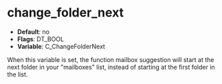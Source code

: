 # change_folder_next

- **Default**: no
- **Flags**: DT_BOOL
- **Variable**: C_ChangeFolderNext

When this variable is set, the <change-folder> function
mailbox suggestion will start at the next folder in your "mailboxes"
list, instead of starting at the first folder in the list.
